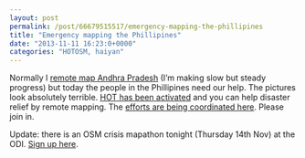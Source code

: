 ```yaml
---
layout: post
permalink: /post/66679515517/emergency-mapping-the-phillipines
title: "Emergency mapping the Phillipines"
date: "2013-11-11 16:23:0+0000"
categories: "HOTOSM, haiyan"
---
```

Normally I <a href="http://freyfogle.tumblr.com/post/57007174879/mapping-andhra-pradesh">remote map Andhra Pradesh</a> (I&rsquo;m making slow but steady progress) but today the people in the Phillipines need our help. The pictures look absolutely terrible. <a href="http://hot.openstreetmap.org/updates/2013-11-10_remote_hot_activation_in_the_philippines_for_typhoon_yolandahaiyan">HOT has been activated</a> and you can help disaster relief by remote mapping. The <a href="http://wiki.openstreetmap.org/wiki/Typhoon_Haiyan">efforts are being coordinated here</a>. Please join in.


Update: there is an OSM crisis mapathon tonight (Thursday 14th Nov) at the ODI. <a href="http://www.eventbrite.co.uk/e/openstreetmap-typhoon-haiyan-crisis-mapathon-tickets-9320155837">Sign up here</a>.
